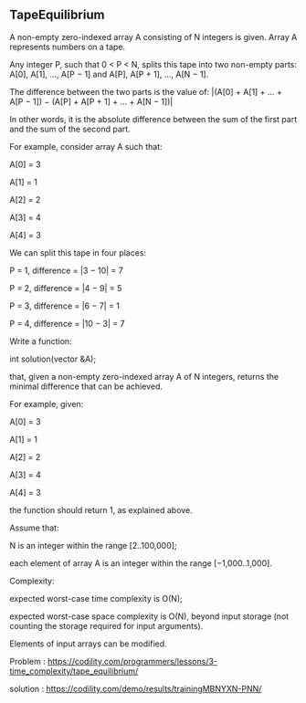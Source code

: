TapeEquilibrium
-------------

A non-empty zero-indexed array A consisting of N integers is given. Array A represents numbers on a tape.

Any integer P, such that 0 < P < N, splits this tape into two non-empty parts: A[0], A[1], ..., A[P − 1] and A[P], A[P + 1], ..., A[N − 1].

The difference between the two parts is the value of: |(A[0] + A[1] + ... + A[P − 1]) − (A[P] + A[P + 1] + ... + A[N − 1])|

In other words, it is the absolute difference between the sum of the first part and the sum of the second part.

For example, consider array A such that:

  A[0] = 3 </p>
  A[1] = 1 </p>
  A[2] = 2 </p>
  A[3] = 4 </p>
  A[4] = 3 </p>
We can split this tape in four places:

P = 1, difference = |3 − 10| = 7 </p>
P = 2, difference = |4 − 9| = 5 </p>
P = 3, difference = |6 − 7| = 1 </p>
P = 4, difference = |10 − 3| = 7 </p>
Write a function:

int solution(vector<int> &A);

that, given a non-empty zero-indexed array A of N integers, returns the minimal difference that can be achieved.

For example, given:

  A[0] = 3 </p>
  A[1] = 1 </p>
  A[2] = 2 </p>
  A[3] = 4 </p>
  A[4] = 3 </p>
the function should return 1, as explained above.

Assume that:

N is an integer within the range [2..100,000]; </p>
each element of array A is an integer within the range [−1,000..1,000]. </p>
Complexity:

expected worst-case time complexity is O(N); </p>
expected worst-case space complexity is O(N), beyond input storage (not counting the storage required for input arguments).</p>
Elements of input arrays can be modified. </p>

Problem : https://codility.com/programmers/lessons/3-time_complexity/tape_equilibrium/ </p>
solution : https://codility.com/demo/results/trainingMBNYXN-PNN/ </p>
